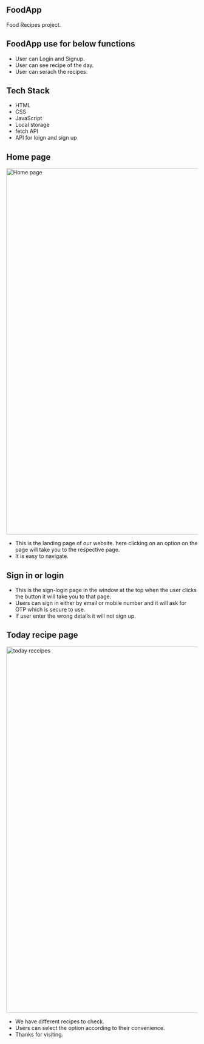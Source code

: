## FoodApp
Food Recipes project.

## FoodApp use for below functions
- User can Login and Signup.
- User can see recipe of the day.
- User can serach the recipes. 

## Tech Stack
- HTML
- CSS
- JavaScript
- Local storage
- fetch API
- API for loign and sign up

## Home page
<img width="961" alt="Home page" src="https://user-images.githubusercontent.com/101566029/185730880-f4f148a9-9013-4c48-afc6-7a88db2d2fde.png">

- This is the landing page of our website. here clicking on an option on the page will take you to the respective page.
- It is easy to navigate.



## Sign in or login

- This is the sign-login page in the window at the top when the user clicks the button it will take you to that page.
- Users can sign in either by email or mobile number and it will ask for OTP which is secure to use.
- If user enter the wrong details it will not sign up.


## Today recipe page
<img width="961" alt="today receipes" src="https://user-images.githubusercontent.com/101566029/185730900-6c22db43-8543-49c6-bdd7-c81a13553722.png">


- We have different recipes to check.
- Users can select the option according to their convenience.
- Thanks for visiting.
